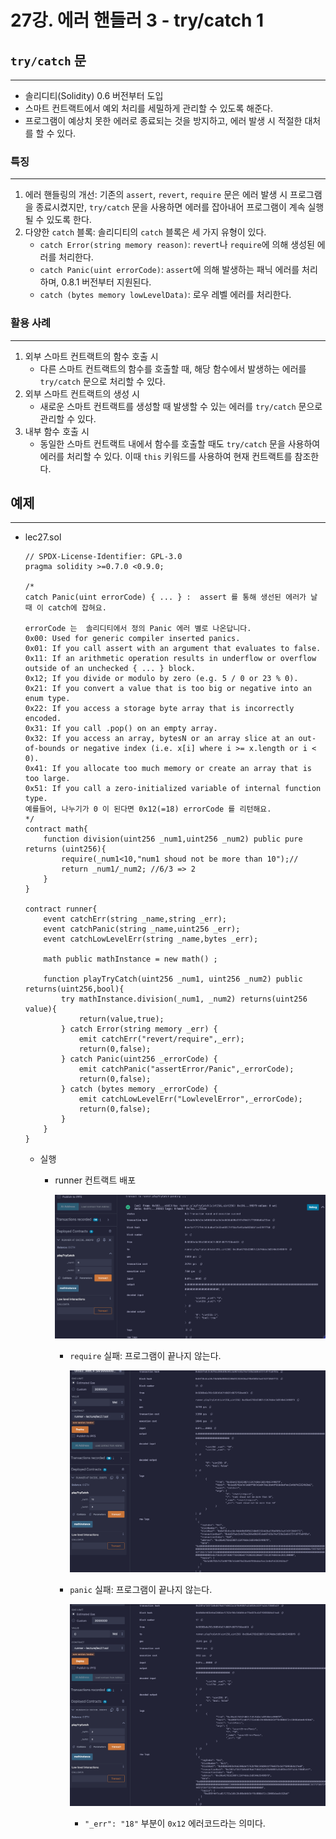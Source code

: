 # 27강. 에러 핸들러 3 - try/catch 1

## `try/catch` 문

---

- 솔리디티(Solidity) 0.6 버전부터 도입
- 스마트 컨트랙트에서 예외 처리를 세밀하게 관리할 수 있도록 해준다.
- 프로그램이 예상치 못한 에러로 종료되는 것을 방지하고, 에러 발생 시 적절한 대처를 할 수 있다.

### 특징

---

1. 에러 핸들링의 개선: 기존의 `assert`, `revert`, `require` 문은 에러 발생 시 프로그램을 종료시켰지만, `try/catch` 문을 사용하면 에러를 잡아내어 프로그램이 계속 실행될 수 있도록 한다.
2. 다양한 `catch` 블록: 솔리디티의 `catch` 블록은 세 가지 유형이 있다.
    - `catch Error(string memory reason)`: `revert`나 `require`에 의해 생성된 에러를 처리한다.
    - `catch Panic(uint errorCode)`: `assert`에 의해 발생하는 패닉 에러를 처리하며, 0.8.1 버전부터 지원된다.
    - `catch (bytes memory lowLevelData)`: 로우 레벨 에러를 처리한다.

### 활용 사례

---

1. 외부 스마트 컨트랙트의 함수 호출 시
    - 다른 스마트 컨트랙트의 함수를 호출할 때, 해당 함수에서 발생하는 에러를 `try/catch` 문으로 처리할 수 있다.
2. 외부 스마트 컨트랙트의 생성 시
    - 새로운 스마트 컨트랙트를 생성할 때 발생할 수 있는 에러를 `try/catch` 문으로 관리할 수 있다.
3. 내부 함수 호출 시
    - 동일한 스마트 컨트랙트 내에서 함수를 호출할 때도 `try/catch` 문을 사용하여 에러를 처리할 수 있다. 이때 `this` 키워드를 사용하여 현재 컨트랙트를 참조한다.

## 예제

---

- lec27.sol
    
    ```solidity
    // SPDX-License-Identifier: GPL-3.0
    pragma solidity >=0.7.0 <0.9.0;
            
    /*
    catch Panic(uint errorCode) { ... } :  assert 를 통해 생선된 에러가 날 때 이 catch에 잡혀요. 
    
    errorCode 는  솔리디티에서 정의 Panic 에러 별로 나온답니다. 
    0x00: Used for generic compiler inserted panics.
    0x01: If you call assert with an argument that evaluates to false.
    0x11: If an arithmetic operation results in underflow or overflow outside of an unchecked { ... } block.
    0x12; If you divide or modulo by zero (e.g. 5 / 0 or 23 % 0).
    0x21: If you convert a value that is too big or negative into an enum type.
    0x22: If you access a storage byte array that is incorrectly encoded.
    0x31: If you call .pop() on an empty array.
    0x32: If you access an array, bytesN or an array slice at an out-of-bounds or negative index (i.e. x[i] where i >= x.length or i < 0).
    0x41: If you allocate too much memory or create an array that is too large.
    0x51: If you call a zero-initialized variable of internal function type.
    예를들어, 나누기가 0 이 된다면 0x12(=18) errorCode 를 리턴해요.
    */
    contract math{    
        function division(uint256 _num1,uint256 _num2) public pure returns (uint256){
            require(_num1<10,"num1 shoud not be more than 10");//
            return _num1/_num2; //6/3 => 2
        }
    }
    
    contract runner{
        event catchErr(string _name,string _err);
        event catchPanic(string _name,uint256 _err);
        event catchLowLevelErr(string _name,bytes _err);
        
        math public mathInstance = new math() ;
        
        function playTryCatch(uint256 _num1, uint256 _num2) public returns(uint256,bool){
            try mathInstance.division(_num1, _num2) returns(uint256 value){
                return(value,true);
            } catch Error(string memory _err) {
                emit catchErr("revert/require",_err);
                return(0,false);
            } catch Panic(uint256 _errorCode) {
                emit catchPanic("assertError/Panic",_errorCode);
                return(0,false);
            } catch (bytes memory _errorCode) {
                emit catchLowLevelErr("LowlevelError",_errorCode);
                return(0,false);
            }
        } 
    }
    ```
    
    - 실행
        - runner 컨트랙트 배포
            
            ![image.png](./image/27/image.png)
            
            - `require` 실패: 프로그램이 끝나지 않는다.
                
                ![image.png](./image/27/image%201.png)
                
            - `panic` 실패: 프로그램이 끝나지 않는다.
                
                ![image.png](./image/27/image%202.png)
                
                - `"_err": "18"` 부분이 `0x12` 에러코드라는 의미다.

